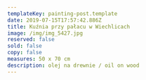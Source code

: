 ```yaml
---
templateKey: painting-post.template
date: 2019-07-15T17:57:42.886Z
title: Kuźnia przy pałacu w Wiechlicach
image: /img/img_5427.jpg
reserved: false
sold: false
copy: false
measures: 50 x 70 cm
description: olej na drewnie / oil on wood
---
```


